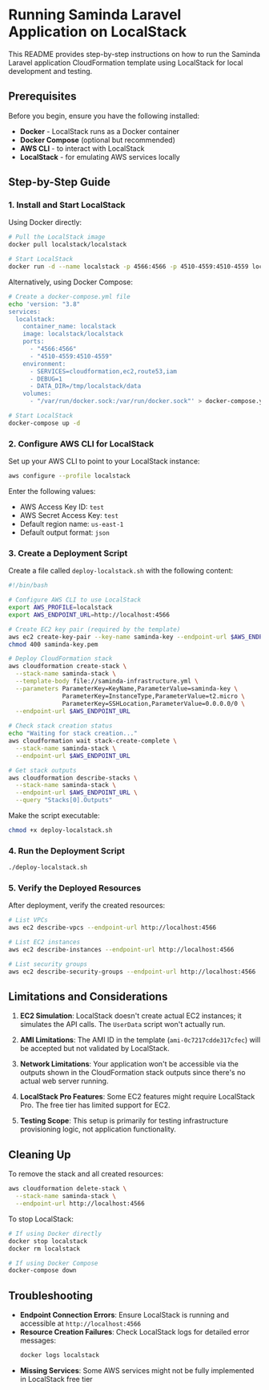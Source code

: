 # Running Saminda Laravel Application on LocalStack

This README provides step-by-step instructions on how to run the Saminda Laravel application CloudFormation template using LocalStack for local development and testing.

## Prerequisites

Before you begin, ensure you have the following installed:

- **Docker** - LocalStack runs as a Docker container
- **Docker Compose** (optional but recommended)
- **AWS CLI** - to interact with LocalStack
- **LocalStack** - for emulating AWS services locally

## Step-by-Step Guide

### 1. Install and Start LocalStack

Using Docker directly:

```bash
# Pull the LocalStack image
docker pull localstack/localstack

# Start LocalStack
docker run -d --name localstack -p 4566:4566 -p 4510-4559:4510-4559 localstack/localstack
```

Alternatively, using Docker Compose:

```bash
# Create a docker-compose.yml file
echo 'version: "3.8"
services:
  localstack:
    container_name: localstack
    image: localstack/localstack
    ports:
      - "4566:4566"
      - "4510-4559:4510-4559"
    environment:
      - SERVICES=cloudformation,ec2,route53,iam
      - DEBUG=1
      - DATA_DIR=/tmp/localstack/data
    volumes:
      - "/var/run/docker.sock:/var/run/docker.sock"' > docker-compose.yml

# Start LocalStack
docker-compose up -d
```

### 2. Configure AWS CLI for LocalStack

Set up your AWS CLI to point to your LocalStack instance:

```bash
aws configure --profile localstack
```

Enter the following values:
- AWS Access Key ID: `test`
- AWS Secret Access Key: `test`
- Default region name: `us-east-1`
- Default output format: `json`

### 3. Create a Deployment Script

Create a file called `deploy-localstack.sh` with the following content:

```bash
#!/bin/bash

# Configure AWS CLI to use LocalStack
export AWS_PROFILE=localstack
export AWS_ENDPOINT_URL=http://localhost:4566

# Create EC2 key pair (required by the template)
aws ec2 create-key-pair --key-name saminda-key --endpoint-url $AWS_ENDPOINT_URL --query "KeyMaterial" --output text > saminda-key.pem
chmod 400 saminda-key.pem

# Deploy CloudFormation stack
aws cloudformation create-stack \
  --stack-name saminda-stack \
  --template-body file://saminda-infrastructure.yml \
  --parameters ParameterKey=KeyName,ParameterValue=saminda-key \
               ParameterKey=InstanceType,ParameterValue=t2.micro \
               ParameterKey=SSHLocation,ParameterValue=0.0.0.0/0 \
  --endpoint-url $AWS_ENDPOINT_URL
  
# Check stack creation status
echo "Waiting for stack creation..."
aws cloudformation wait stack-create-complete \
  --stack-name saminda-stack \
  --endpoint-url $AWS_ENDPOINT_URL

# Get stack outputs
aws cloudformation describe-stacks \
  --stack-name saminda-stack \
  --endpoint-url $AWS_ENDPOINT_URL \
  --query "Stacks[0].Outputs"
```

Make the script executable:

```bash
chmod +x deploy-localstack.sh
```

### 4. Run the Deployment Script

```bash
./deploy-localstack.sh
```

### 5. Verify the Deployed Resources

After deployment, verify the created resources:

```bash
# List VPCs
aws ec2 describe-vpcs --endpoint-url http://localhost:4566

# List EC2 instances
aws ec2 describe-instances --endpoint-url http://localhost:4566

# List security groups
aws ec2 describe-security-groups --endpoint-url http://localhost:4566
```

## Limitations and Considerations

1. **EC2 Simulation**: LocalStack doesn't create actual EC2 instances; it simulates the API calls. The `UserData` script won't actually run.

2. **AMI Limitations**: The AMI ID in the template (`ami-0c7217cdde317cfec`) will be accepted but not validated by LocalStack.

3. **Network Limitations**: Your application won't be accessible via the outputs shown in the CloudFormation stack outputs since there's no actual web server running.

4. **LocalStack Pro Features**: Some EC2 features might require LocalStack Pro. The free tier has limited support for EC2.

5. **Testing Scope**: This setup is primarily for testing infrastructure provisioning logic, not application functionality.

## Cleaning Up

To remove the stack and all created resources:

```bash
aws cloudformation delete-stack \
  --stack-name saminda-stack \
  --endpoint-url http://localhost:4566
```

To stop LocalStack:

```bash
# If using Docker directly
docker stop localstack
docker rm localstack

# If using Docker Compose
docker-compose down
```

## Troubleshooting

- **Endpoint Connection Errors**: Ensure LocalStack is running and accessible at `http://localhost:4566`
- **Resource Creation Failures**: Check LocalStack logs for detailed error messages:
  ```bash
  docker logs localstack
  ```
- **Missing Services**: Some AWS services might not be fully implemented in LocalStack free tier